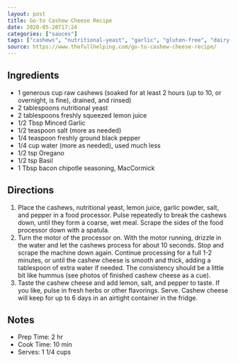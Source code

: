 ```yaml
---
layout: post
title: Go-to Cashew Cheese Recipe
date: 2020-05-28T17:24
categories: ["sauces"]
tags: ["cashews", "nutritional-yeast", "garlic", "gluten-free", "dairy-free"]
source: https://www.thefullhelping.com/go-to-cashew-cheese-recipe/
---
```


## Ingredients

- 1 generous cup raw cashews (soaked for at least 2 hours (up to 10, or overnight, is fine), drained, and rinsed)
- 2 tablespoons nutritional yeast
- 2 tablespoons freshly squeezed lemon juice
- 1/2 Tbsp Minced Garlic
- 1/2 teaspoon salt (more as needed)
- 1/4 teaspoon freshly ground black pepper
- 1/4 cup water (more as needed), used much less
- 1/2 tsp Oregano
- 1/2 tsp Basil
- 1 Tbsp bacon chipotle seasoning, MacCormick
	
## Directions

1. Place the cashews, nutritional yeast, lemon juice, garlic powder, salt, and pepper in a food processor. Pulse repeatedly to break the cashews down, until they form a coarse, wet meal. Scrape the sides of the food processor down with a spatula.
2. Turn the motor of the processor on. With the motor running, drizzle in the water and let the cashews process for about 10 seconds. Stop and scrape the machine down again. Continue processing for a full 1-2 minutes, or until the cashew cheese is smooth and thick, adding a tablespoon of extra water if needed. The consistency should be a little bit like hummus (see photos of finished cashew cheese as a cue).
3. Taste the cashew cheese and add lemon, salt, and pepper to taste. If you like, pulse in fresh herbs or other flavorings. Serve. Cashew cheese will keep for up to 6 days in an airtight container in the fridge.

## Notes

- Prep Time: 2 hr 
- Cook Time: 10 min 
- Serves: 1 1/4 cups
